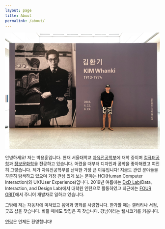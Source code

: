 ```yaml
---
layout: page
title: About
permalink: /about/
---
```


![Yonghoon Park](/assets/img/me.jpg#center)

안녕하세요! 저는 박용훈입니다. 현재 서울대학교 [자유전공학부](http://cls.snu.ac.kr/)에 재학 중이며 [컴퓨터공학](https://cse.snu.ac.kr/)과 [정보문화학](http://isc.snu.ac.kr/)을 전공하고 있습니다. 어렸을 때부터 디자인과 공학을 좋아해왔고 여전히 그렇습니다. 제가 자유전공학부를 선택한 가장 큰 이유입니다! 지금도 관련 분야들을 꾸준히 탐색하고 있으며 가장 관심 있게 보는 분야는 HCI(Human Computer Interaction)와 UX(User Experience)입니다. 2019년 여름에는 [DxD Lab](http://hwajunghong.com/)(Data, Interaction, and Design Lab)에서 대학원 인턴으로 활동하였고 최근에는 [FOUR GRIT](http://www.4grit.com)에서 주니어 개발자로 일하고 있습니다.

그밖에 저는 자동차에 미쳐있고 음악과 영화를 사랑합니다. 한가할 때는 갤러리나 서점, 굿즈 샵을 찾습니다. 바쁠 때에도 맛집은 꼭 찾습니다. 강남이라는 웰시코기를 키웁니다.

[연락](/contact)은 언제든 환영합니다!
